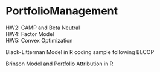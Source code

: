 # PortfolioManagement

HW2: CAMP and Beta Neutral    
HW4: Factor Model    
HW5: Convex Optimization   
       
Black-Litterman Model in R coding sample following BLCOP

Brinson Model and Portfolio Attribution in R
